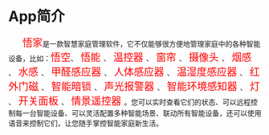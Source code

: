 # App简介

&emsp;&emsp;<font style='color:#ff0000;font-size:20px'>悟家</font>是一款智慧家庭管理软件，它不仅能够很方便地管理家庭中的各种智能设备，比如：<font style='color:#ff0000;font-size:20px'>悟空</font>、<font style='color:#ff0000;font-size:20px'> 悟能 </font>、<font style='color:#ff0000;font-size:20px'> 温控器 </font>、<font style='color:#ff0000;font-size:20px'> 窗帘 </font>、<font style='color:#ff0000;font-size:20px'> 摄像头 </font>、<font style='color:#ff0000;font-size:20px'> 烟感 </font>、<font style='color:#ff0000;font-size:20px'> 水感 </font>、<font style='color:#ff0000;font-size:20px'> 甲醛感应器 </font>、<font style='color:#ff0000;font-size:20px'> 人体感应器 </font>、<font style='color:#ff0000;font-size:20px'> 温湿度感应器 </font>、<font style='color:#ff0000;font-size:20px'> 红外门磁 </font>、<font style='color:#ff0000;font-size:20px'> 智能暗锁 </font>、<font style='color:#ff0000;font-size:20px'> 声光报警器 </font>、<font style='color:#ff0000;font-size:20px'> 智能环境感知器 </font>、<font style='color:#ff0000;font-size:20px'> 灯 </font>、<font style='color:#ff0000;font-size:20px'> 开关面板 </font>、<font style='color:#ff0000;font-size:20px'> 情景遥控器 </font>。您可以实时查看它们的状态、可以远程控制每一台智能设备、可以灵活配置多种智能场景、联动所有智能设备，还可以使用语音来控制它们，让您随手掌控智能家庭新生活。
